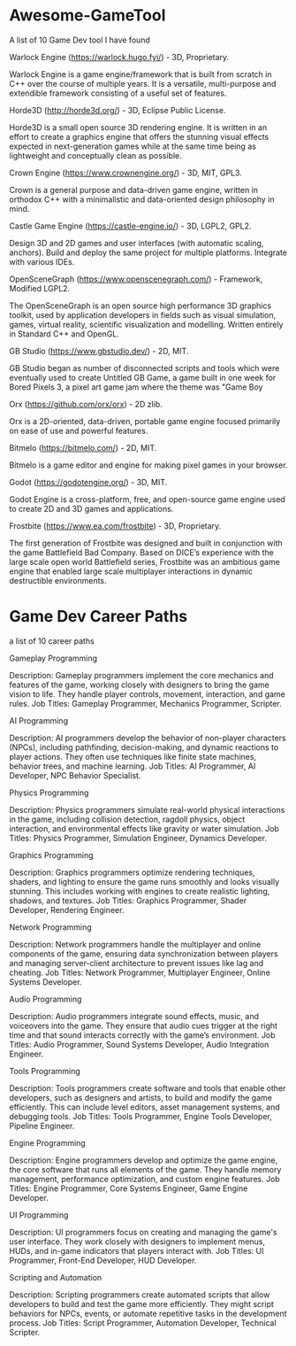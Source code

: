 # Awesome-GameTool
A list of 10 Game Dev tool I have found

Warlock Engine (https://warlock.hugo.fyi/) - 3D, Proprietary.

Warlock Engine is a game engine/framework that is built from scratch in C++ over the course of multiple years. It is a versatile, multi-purpose and extendible framework consisting of a useful set of features.

Horde3D (http://horde3d.org/) - 3D,  Eclipse Public License.

Horde3D is a small open source 3D rendering engine. It is written in an effort to create a graphics engine that offers the stunning visual effects expected in next-generation games while at the same time being as lightweight and conceptually clean as possible.

Crown Engine (https://www.crownengine.org/) - 3D, MIT, GPL3.

Crown is a general purpose and data-driven game engine, written in orthodox C++ with a minimalistic and data-oriented design philosophy in mind.

Castle Game Engine (https://castle-engine.io/) - 3D, LGPL2, GPL2.

Design 3D and 2D games and user interfaces (with automatic scaling, anchors). Build and deploy the same project for multiple platforms. Integrate with various IDEs.

OpenSceneGraph (https://www.openscenegraph.com/) - Framework, Modified LGPL2.

The OpenSceneGraph is an open source high performance 3D graphics toolkit, used by application developers in fields such as visual simulation, games, virtual reality, scientific visualization and modelling. Written entirely in Standard C++ and OpenGL.

GB Studio (https://www.gbstudio.dev/) - 2D, MIT.

GB Studio began as number of disconnected scripts and tools which were eventually used to create Untitled GB Game, a game built in one week for Bored Pixels 3, a pixel art game jam where the theme was "Game Boy

Orx (https://github.com/orx/orx) - 2D zlib.

Orx is a 2D-oriented, data-driven, portable game engine focused primarily on ease of use and powerful features.

Bitmelo (https://bitmelo.com/) - 2D, MIT.

Bitmelo is a game editor and engine for making pixel games in your browser.

Godot (https://godotengine.org/) - 3D, MIT.

Godot Engine is a cross-platform, free, and open-source game engine used to create 2D and 3D games and applications.

Frostbite (https://www.ea.com/frostbite) - 3D, Proprietary.

The first generation of Frostbite was designed and built in conjunction with the game Battlefield Bad Company. Based on DICE’s experience with the large scale open world Battlefield series, Frostbite was an ambitious game engine that enabled large scale multiplayer interactions in dynamic destructible environments.


# Game Dev Career Paths
a list of 10 career paths

Gameplay Programming

Description: Gameplay programmers implement the core mechanics and features of the game, working closely with designers to bring the game vision to life. They handle player controls, movement, interaction, and game rules.
Job Titles: Gameplay Programmer, Mechanics Programmer, Scripter.

AI Programming

Description: AI programmers develop the behavior of non-player characters (NPCs), including pathfinding, decision-making, and dynamic reactions to player actions. They often use techniques like finite state machines, behavior trees, and machine learning.
Job Titles: AI Programmer, AI Developer, NPC Behavior Specialist.

Physics Programming

Description: Physics programmers simulate real-world physical interactions in the game, including collision detection, ragdoll physics, object interaction, and environmental effects like gravity or water simulation.
Job Titles: Physics Programmer, Simulation Engineer, Dynamics Developer.

Graphics Programming

Description: Graphics programmers optimize rendering techniques, shaders, and lighting to ensure the game runs smoothly and looks visually stunning. This includes working with engines to create realistic lighting, shadows, and textures.
Job Titles: Graphics Programmer, Shader Developer, Rendering Engineer.

Network Programming

Description: Network programmers handle the multiplayer and online components of the game, ensuring data synchronization between players and managing server-client architecture to prevent issues like lag and cheating.
Job Titles: Network Programmer, Multiplayer Engineer, Online Systems Developer.

Audio Programming

Description: Audio programmers integrate sound effects, music, and voiceovers into the game. They ensure that audio cues trigger at the right time and that sound interacts correctly with the game’s environment.
Job Titles: Audio Programmer, Sound Systems Developer, Audio Integration Engineer.

Tools Programming

Description: Tools programmers create software and tools that enable other developers, such as designers and artists, to build and modify the game efficiently. This can include level editors, asset management systems, and debugging tools.
Job Titles: Tools Programmer, Engine Tools Developer, Pipeline Engineer.

Engine Programming

Description: Engine programmers develop and optimize the game engine, the core software that runs all elements of the game. They handle memory management, performance optimization, and custom engine features.
Job Titles: Engine Programmer, Core Systems Engineer, Game Engine Developer.

UI Programming

Description: UI programmers focus on creating and managing the game's user interface. They work closely with designers to implement menus, HUDs, and in-game indicators that players interact with.
Job Titles: UI Programmer, Front-End Developer, HUD Developer.

Scripting and Automation

Description: Scripting programmers create automated scripts that allow developers to build and test the game more efficiently. They might script behaviors for NPCs, events, or automate repetitive tasks in the development process.
Job Titles: Script Programmer, Automation Developer, Technical Scripter.






